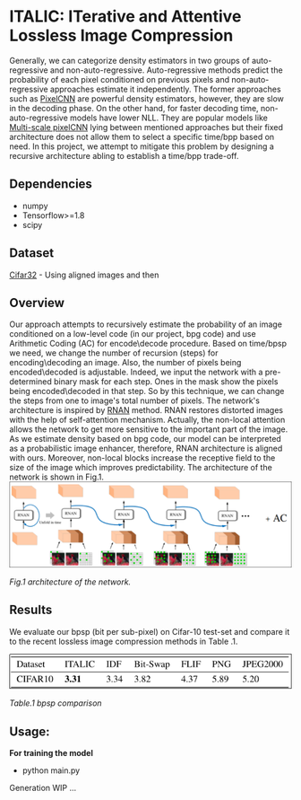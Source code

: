 # ITALIC: ITerative and Attentive Lossless Image Compression
Generally, we can categorize density estimators in two groups of auto-regressive and non-auto-regressive. Auto-regressive methods predict the probability of each pixel conditioned on previous pixels and non-auto-regressive approaches estimate it independently. The former approaches such as [PixelCNN](https://arxiv.org/abs/1606.05328) are powerful density estimators, however, they are slow in the decoding phase. On the other hand, for faster decoding time, non-auto-regressive models have lower NLL.  They are popular models like [Multi-scale pixelCNN](https://arxiv.org/abs/1703.03664) lying between mentioned approaches but their fixed architecture does not allow them to select a specific time/bpp based on need. In this project, we attempt to mitigate this problem by designing a recursive architecture abling to establish a time/bpp trade-off.

## Dependencies

* numpy
* Tensorflow>=1.8
* scipy 

## Dataset

[Cifar32](https://www.cs.toronto.edu/~kriz/cifar.html) - Using aligned images and then 

## Overview

Our approach attempts to recursively estimate the probability of an image conditioned on a low-level code (in our project, bpg code) and use Arithmetic Coding (AC) for encode\decode procedure. Based on time/bpsp we need, we change the number of recursion (steps) for encoding\decoding an image. Also, the number of pixels being encoded\decoded is adjustable. Indeed, we input the network with a pre-determined binary mask for each step. Ones in the mask show the pixels being encoded\decoded in that step. So by this technique, we can change the steps from one to image's total number of pixels.
The network's architecture is inspired by [RNAN](https://arxiv.org/abs/1903.10082) method. RNAN restores distorted images with the help of self-attention mechanism. Actually, the non-local attention allows the network to get more sensitive to the important part of the image. As we estimate density based on bpg code, our model can be interpreted as a probabilistic image enhancer, therefore, RNAN architecture is aligned with ours. Moreover, non-local blocks increase the receptive field to the size of the image which improves predictability. The architecture of the network is shown in Fig.1.
![arch](images/arch.png)

*Fig.1 architecture of the network.*

## Results

We evaluate our bpsp (bit per sub-pixel) on Cifar-10 test-set and compare it to the recent lossless image compression methods in Table .1.

![table](images/table.png)

*Table.1 bpsp comparison*

## Usage:

**For training the model**

* python main.py

Generation WIP ...



